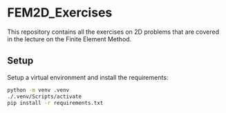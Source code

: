 # FEM2D_Exercises

This repository contains all the exercises on 2D problems that are covered in the lecture on the Finite Element Method.

## Setup

Setup a virtual environment and install the requirements:
```bash
python -m venv .venv
./.venv/Scripts/activate
pip install -r requirements.txt
```